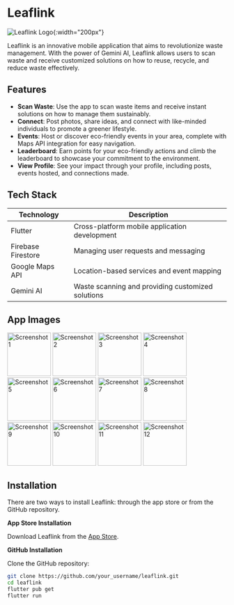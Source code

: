 # Leaflink

![Leaflink Logo](https://github.com/nitinjha607/leaflink-2.0/assets/118757299/13a76bc6-bb35-4cb8-92ff-df6eb1b9c293){:width="200px"}

Leaflink is an innovative mobile application that aims to revolutionize waste management. With the power of Gemini AI, Leaflink allows users to scan waste and receive customized solutions on how to reuse, recycle, and reduce waste effectively.

## Features

- **Scan Waste**: Use the app to scan waste items and receive instant solutions on how to manage them sustainably.
- **Connect**: Post photos, share ideas, and connect with like-minded individuals to promote a greener lifestyle.
- **Events**: Host or discover eco-friendly events in your area, complete with Maps API integration for easy navigation.
- **Leaderboard**: Earn points for your eco-friendly actions and climb the leaderboard to showcase your commitment to the environment.
- **View Profile**: See your impact through your profile, including posts, events hosted, and connections made.

## Tech Stack

| Technology         | Description                                      |
|---------------------|--------------------------------------------------|
| Flutter             | Cross-platform mobile application development   |
| Firebase Firestore  | Managing user requests and messaging            |
| Google Maps API     | Location-based services and event mapping       |
| Gemini AI           | Waste scanning and providing customized solutions|

## App Images

<img src="https://github.com/nitinjha607/leaflink-2.0/assets/118757299/7ddb235e-1a01-4b6f-b1ea-bfc0a6f359a4" alt="Screenshot 1" width="100"/>
<img src="https://github.com/nitinjha607/leaflink-2.0/assets/118757299/d26da91b-3f51-4e9c-99bc-62cf19a9eab8" alt="Screenshot 2" width="100"/>
<img src="https://github.com/nitinjha607/leaflink-2.0/assets/118757299/35181374-fd59-4ed5-94d9-ab7163a96088" alt="Screenshot 3" width="100"/>
<img src="https://github.com/nitinjha607/leaflink-2.0/assets/118757299/7722d568-607d-479e-b593-ba29b65f7791" alt="Screenshot 4" width="100"/>
<img src="https://github.com/nitinjha607/leaflink-2.0/assets/118757299/91cf39ac-1c73-473e-ac23-d632e44dbe40" alt="Screenshot 5" width="100"/>
<img src="https://github.com/nitinjha607/leaflink-2.0/assets/118757299/9d953218-5264-482c-9c8a-ed057ed2825f" alt="Screenshot 6" width="100"/>
<img src="https://github.com/nitinjha607/leaflink-2.0/assets/118757299/edd4b4d4-159b-438c-b28b-a418dac80d2f" alt="Screenshot 7" width="100"/>
<img src="https://github.com/nitinjha607/leaflink-2.0/assets/118757299/42bed375-3b17-4925-aff0-e5926e376779" alt="Screenshot 8" width="100"/>
<img src="https://github.com/nitinjha607/leaflink-2.0/assets/118757299/b7523ed7-8b10-4582-bf19-6bf0c022e863" alt="Screenshot 9" width="100"/>
<img src="https://github.com/nitinjha607/leaflink-2.0/assets/118757299/7e76a693-6f86-428b-815c-116b417512e9" alt="Screenshot 10" width="100"/>
<img src="https://github.com/nitinjha607/leaflink-2.0/assets/118757299/85b6150f-4273-4f8b-bec4-956f77f89ae5" alt="Screenshot 11" width="100"/>
<img src="https://github.com/nitinjha607/leaflink-2.0/assets/118757299/8de3b4f9-c19d-4e18-ba88-c45cddc99cac" alt="Screenshot 12" width="100"/>

## Installation

There are two ways to install Leaflink: through the app store or from the GitHub repository.

**App Store Installation**

Download Leaflink from the [App Store](link_to_app_store).

**GitHub Installation**

Clone the GitHub repository:

```bash
git clone https://github.com/your_username/leaflink.git
cd leaflink
flutter pub get
flutter run
